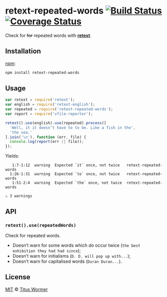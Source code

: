 # retext-repeated-words [![Build Status][travis-badge]][travis] [![Coverage Status][codecov-badge]][codecov]

Check for ~~for~~ repeated words with [**retext**][retext].

## Installation

[npm][npm-install]:

```bash
npm install retext-repeated-words
```

## Usage

```javascript
var retext = require('retext');
var english = require('retext-english');
var repeated = require('retext-repeated-words');
var report = require('vfile-reporter');

retext().use(english).use(repeated).process([
  'Well, it it doesn’t have to to be. Like a fish in the',
  'the sea.'
].join('\n'), function (err, file) {
  console.log(report(err || file));
});
```

Yields:

```text
   1:7-1:12  warning  Expected `it` once, not twice   retext-repeated-words
  1:26-1:31  warning  Expected `to` once, not twice   retext-repeated-words
   1:51-2:4  warning  Expected `the` once, not twice  retext-repeated-words

⚠ 3 warnings
```

## API

### `retext().use(repeatedWords)`

Check for repeated words.

*   Doesn’t warn for some words which _do_ occur twice (`the best
    exhibition they had had since`);
*   Doesn’t warn for initialisms (`D. D. will pop up with...`);
*   Doesn’t warn for capitalised words (`Duran Duran...`).

## License

[MIT][license] © [Titus Wormer][author]

<!-- Definitions -->

[travis-badge]: https://img.shields.io/travis/wooorm/retext-repeated-words.svg

[travis]: https://travis-ci.org/wooorm/retext-repeated-words

[codecov-badge]: https://img.shields.io/codecov/c/github/wooorm/retext-repeated-words.svg

[codecov]: https://codecov.io/github/wooorm/retext-repeated-words

[npm-install]: https://docs.npmjs.com/cli/install

[license]: LICENSE

[author]: http://wooorm.com

[retext]: https://github.com/wooorm/retext
